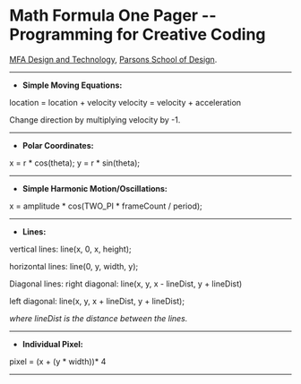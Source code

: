 # Math Formula One Pager -- Programming for Creative Coding

[MFA Design and Technology](http://www.newschool.edu/parsons/mfa-design-technology/), [Parsons School of Design](http://www.newschool.edu/parsons/).

---
* **Simple Moving Equations:** 

 location = location + velocity
 velocity = velocity + acceleration

 Change direction by multiplying velocity by -1.

---
* **Polar Coordinates:**  
 
 x = r * cos(theta);
 y = r * sin(theta);

---
* **Simple Harmonic Motion/Oscillations:** 

x = amplitude * cos(TWO_PI * frameCount / period);

---
* **Lines:** 

vertical lines:
line(x, 0, x, height);  

horizontal lines:
line(0, y, width, y);

Diagonal lines:
right diagonal: line(x, y, x - lineDist, y + lineDist) 

left diagonal: line(x, y, x + lineDist, y + lineDist);

*where lineDist is the distance between the lines.*

---
* **Individual Pixel:** 

pixel = (x + (y * width))* 4
 
---



